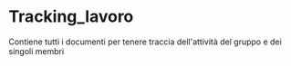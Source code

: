 # Tracking_lavoro
Contiene tutti i documenti per tenere traccia dell'attività del gruppo e dei singoli membri
